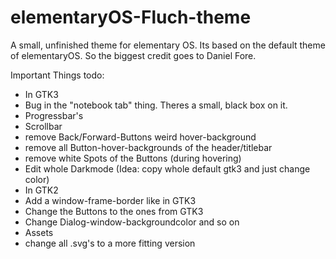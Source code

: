 # elementaryOS-Fluch-theme
A small, unfinished theme for elementary OS.
Its based on the default theme of elementaryOS.
So the biggest credit goes to Daniel Fore.

Important Things todo:
 - In GTK3
  - Bug in the "notebook tab" thing. Theres a small, black box on it.
  - Progressbar's
  - Scrollbar
  - remove Back/Forward-Buttons weird hover-background
  - remove all Button-hover-backgrounds of the header/titlebar
  - remove white Spots of the Buttons (during hovering)
  - Edit whole Darkmode (Idea: copy whole default gtk3 and just change color)
 - In GTK2
  - Add a window-frame-border like in GTK3
  - Change the Buttons to the ones from GTK3
  - Change Dialog-window-backgroundcolor and so on
 - Assets
  - change all .svg's to a more fitting version

